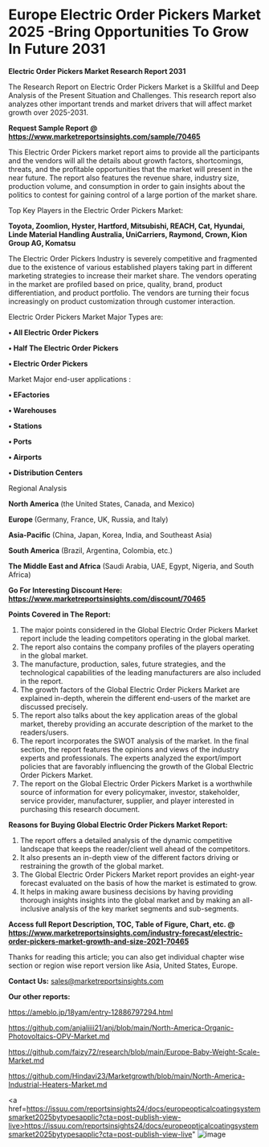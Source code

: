 # Europe Electric Order Pickers Market 2025 -Bring Opportunities To Grow In Future 2031

<strong>Electric Order Pickers Market Research Report 2031</strong>

The Research Report on Electric Order Pickers Market is a Skillful and Deep Analysis of the Present Situation and Challenges. This research report also analyzes other important trends and market drivers that will affect market growth over 2025-2031.

<strong>Request Sample Report @ <a href=https://www.marketreportsinsights.com/sample/70465>https://www.marketreportsinsights.com/sample/70465</a></strong>

This Electric Order Pickers market report aims to provide all the participants and the vendors will all the details about growth factors, shortcomings, threats, and the profitable opportunities that the market will present in the near future. The report also features the revenue share, industry size, production volume, and consumption in order to gain insights about the politics to contest for gaining control of a large portion of the market share.

Top Key Players in the Electric Order Pickers Market:

<strong>Toyota, Zoomlion, Hyster, Hartford, Mitsubishi, REACH, Cat, Hyundai, Linde Material Handling Australia, UniCarriers, Raymond, Crown, Kion Group AG, Komatsu</strong>

The Electric Order Pickers Industry is severely competitive and fragmented due to the existence of various established players taking part in different marketing strategies to increase their market share. The vendors operating in the market are profiled based on price, quality, brand, product differentiation, and product portfolio. The vendors are turning their focus increasingly on product customization through customer interaction.

Electric Order Pickers Market Major Types are:

<strong>• All Electric Order Pickers

• Half The Electric Order Pickers

• Electric Order Pickers</strong>

Market Major end-user applications :

<strong>• EFactories

• Warehouses

• Stations

• Ports

• Airports

• Distribution Centers</strong>

Regional Analysis

</u><strong><b>North America</b></strong> (the United States, Canada, and Mexico)

<strong><b>Europe </b></strong>(Germany, France, UK, Russia, and Italy)

<strong><b>Asia-Pacific</b></strong> (China, Japan, Korea, India, and Southeast Asia)

<strong><b>South America</b></strong> (Brazil, Argentina, Colombia, etc.)

<strong><b>The Middle East and Africa</b></strong> (Saudi Arabia, UAE, Egypt, Nigeria, and South Africa)

<strong>Go For Interesting Discount Here: <a href=https://www.marketreportsinsights.com/discount/70465>https://www.marketreportsinsights.com/discount/70465</a></strong>

<strong>Points Covered in The Report:</strong>
<ol>
  <li>The major points considered in the Global Electric Order Pickers Market report include the leading competitors operating in the global market.</li>
  <li>The report also contains the company profiles of the players operating in the global market.</li>
  <li>The manufacture, production, sales, future strategies, and the technological capabilities of the leading manufacturers are also included in the report.</li>
  <li>The growth factors of the Global Electric Order Pickers Market are explained in-depth, wherein the different end-users of the market are discussed precisely.</li>
  <li>The report also talks about the key application areas of the global market, thereby providing an accurate description of the market to the readers/users.</li>
  <li>The report incorporates the SWOT analysis of the market. In the final section, the report features the opinions and views of the industry experts and professionals. The experts analyzed the export/import policies that are favorably influencing the growth of the Global Electric Order Pickers Market.</li>
  <li>The report on the Global Electric Order Pickers Market is a worthwhile source of information for every policymaker, investor, stakeholder, service provider, manufacturer, supplier, and player interested in purchasing this research document.</li>
</ol>
<strong>Reasons for Buying Global Electric Order Pickers Market Report:</strong>

<ol>
  <li>The report offers a detailed analysis of the dynamic competitive landscape that keeps the reader/client well ahead of the competitors.</li>
  <li>It also presents an in-depth view of the different factors driving or restraining the growth of the global market.</li>
  <li>The Global Electric Order Pickers Market report provides an eight-year forecast evaluated on the basis of how the market is estimated to grow.</li>
  <li>It helps in making aware business decisions by having providing thorough insights insights into the global market and by making an all-inclusive analysis of the key market segments and sub-segments.</li>
</ol>
<strong>Access full Report Description, TOC, Table of Figure, Chart, etc. @ <a href=https://www.marketreportsinsights.com/industry-forecast/electric-order-pickers-market-growth-and-size-2021-70465>https://www.marketreportsinsights.com/industry-forecast/electric-order-pickers-market-growth-and-size-2021-70465</a></strong>


Thanks for reading this article; you can also get individual chapter wise section or region wise report version like Asia, United States, Europe.

<strong>Contact Us:</strong>
sales@marketreportsinsights.com

<strong>Our other reports:</strong>

<a href=https://ameblo.jp/18yam/entry-12886797294.html>https://ameblo.jp/18yam/entry-12886797294.html</a>

<a href=https://github.com/anjaliiii21/anj/blob/main/North-America-Organic-Photovoltaics-OPV-Market.md>https://github.com/anjaliiii21/anj/blob/main/North-America-Organic-Photovoltaics-OPV-Market.md</a>

<a href=https://github.com/faizy72/research/blob/main/Europe-Baby-Weight-Scale-Market.md>https://github.com/faizy72/research/blob/main/Europe-Baby-Weight-Scale-Market.md</a>

<a href=https://github.com/Hindavi23/Marketgrowth/blob/main/North-America-Industrial-Heaters-Market.md>https://github.com/Hindavi23/Marketgrowth/blob/main/North-America-Industrial-Heaters-Market.md</a>

<a href=https://issuu.com/reportsinsights24/docs/europeopticalcoatingsystemsmarket2025bytypesapplic?cta=post-publish-view-live>https://issuu.com/reportsinsights24/docs/europeopticalcoatingsystemsmarket2025bytypesapplic?cta=post-publish-view-live</a>"
![image](https://github.com/user-attachments/assets/366f4d1b-3b4b-4afa-bcaa-7f896a637dea)
